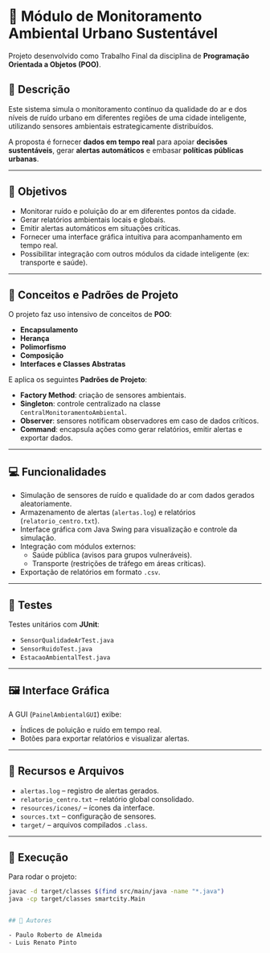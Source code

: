# 🌱 Módulo de Monitoramento Ambiental Urbano Sustentável

Projeto desenvolvido como Trabalho Final da disciplina de **Programação Orientada a Objetos (POO)**.

## 📌 Descrição

Este sistema simula o monitoramento contínuo da qualidade do ar e dos níveis de ruído urbano em diferentes regiões de uma cidade inteligente, utilizando sensores ambientais estrategicamente distribuídos.

A proposta é fornecer **dados em tempo real** para apoiar **decisões sustentáveis**, gerar **alertas automáticos** e embasar **políticas públicas urbanas**.

---

## 🎯 Objetivos

- Monitorar ruído e poluição do ar em diferentes pontos da cidade.
- Gerar relatórios ambientais locais e globais.
- Emitir alertas automáticos em situações críticas.
- Fornecer uma interface gráfica intuitiva para acompanhamento em tempo real.
- Possibilitar integração com outros módulos da cidade inteligente (ex: transporte e saúde).

---

## 🧠 Conceitos e Padrões de Projeto

O projeto faz uso intensivo de conceitos de **POO**:

- **Encapsulamento**
- **Herança**
- **Polimorfismo**
- **Composição**
- **Interfaces e Classes Abstratas**

E aplica os seguintes **Padrões de Projeto**:

- **Factory Method**: criação de sensores ambientais.
- **Singleton**: controle centralizado na classe `CentralMonitoramentoAmbiental`.
- **Observer**: sensores notificam observadores em caso de dados críticos.
- **Command**: encapsula ações como gerar relatórios, emitir alertas e exportar dados.

---

## 💻 Funcionalidades

- Simulação de sensores de ruído e qualidade do ar com dados gerados aleatoriamente.
- Armazenamento de alertas (`alertas.log`) e relatórios (`relatorio_centro.txt`).
- Interface gráfica com Java Swing para visualização e controle da simulação.
- Integração com módulos externos:
  - Saúde pública (avisos para grupos vulneráveis).
  - Transporte (restrições de tráfego em áreas críticas).
- Exportação de relatórios em formato `.csv`.

---

## 🧪 Testes

Testes unitários com **JUnit**:

- `SensorQualidadeArTest.java`
- `SensorRuidoTest.java`
- `EstacaoAmbientalTest.java`

---

## 🖼️ Interface Gráfica

A GUI (`PainelAmbientalGUI`) exibe:

- Índices de poluição e ruído em tempo real.
- Botões para exportar relatórios e visualizar alertas.

---

## 📂 Recursos e Arquivos

- `alertas.log` – registro de alertas gerados.
- `relatorio_centro.txt` – relatório global consolidado.
- `resources/icones/` – ícones da interface.
- `sources.txt` – configuração de sensores.
- `target/` – arquivos compilados `.class`.

---

## 🚀 Execução

Para rodar o projeto:

```bash
javac -d target/classes $(find src/main/java -name "*.java")
java -cp target/classes smartcity.Main


## 👥 Autores

- Paulo Roberto de Almeida
- Luis Renato Pinto